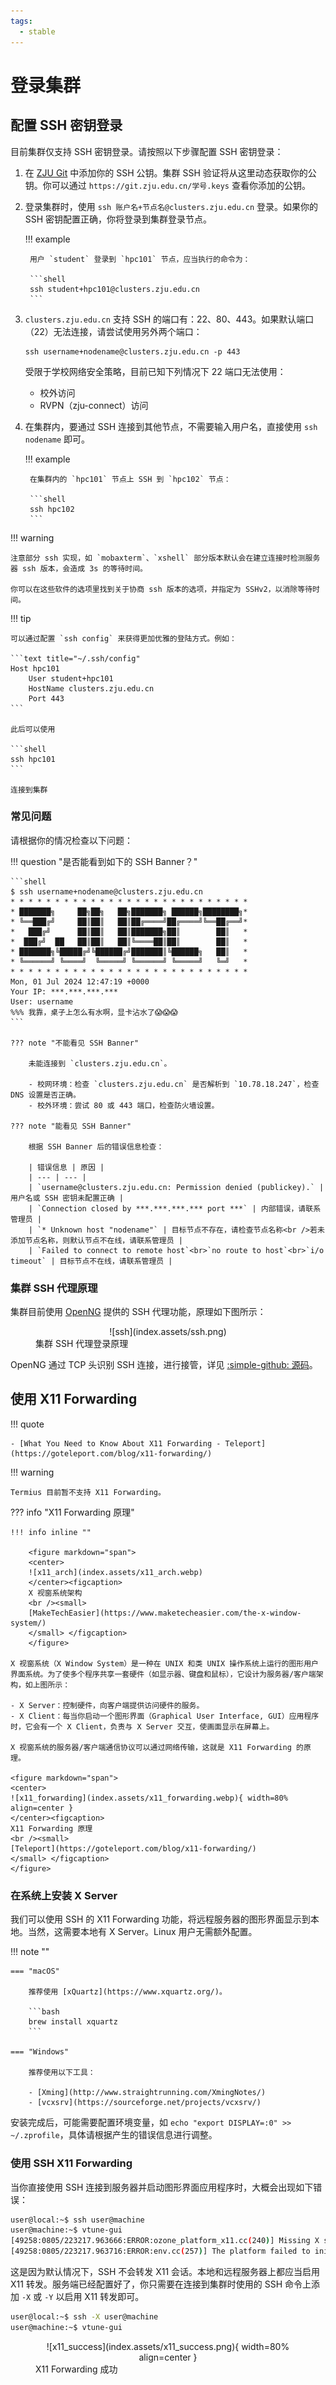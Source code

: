 ```yaml
---
tags:
  - stable
---
```


# 登录集群

## 配置 SSH 密钥登录

目前集群仅支持 SSH 密钥登录。请按照以下步骤配置 SSH 密钥登录：

1. 在 [ZJU Git](https://git.zju.edu.cn/) 中添加你的 SSH 公钥。集群 SSH 验证将从这里动态获取你的公钥。你可以通过 `https://git.zju.edu.cn/学号.keys` 查看你添加的公钥。
1. 登录集群时，使用 `ssh 账户名+节点名@clusters.zju.edu.cn` 登录。如果你的 SSH 密钥配置正确，你将登录到集群登录节点。

    !!! example

        用户 `student` 登录到 `hpc101` 节点，应当执行的命令为：

        ```shell
        ssh student+hpc101@clusters.zju.edu.cn
        ```

1. `clusters.zju.edu.cn` 支持 SSH 的端口有：22、80、443。如果默认端口（22）无法连接，请尝试使用另外两个端口：

    ```shell
    ssh username+nodename@clusters.zju.edu.cn -p 443
    ```

    受限于学校网络安全策略，目前已知下列情况下 22 端口无法使用：

    - 校外访问
    - RVPN（zju-connect）访问

1. 在集群内，要通过 SSH 连接到其他节点，不需要输入用户名，直接使用 `ssh nodename` 即可。

    !!! example

        在集群内的 `hpc101` 节点上 SSH 到 `hpc102` 节点：

        ```shell
        ssh hpc102
        ```

!!! warning

    注意部分 ssh 实现，如 `mobaxterm`、`xshell` 部分版本默认会在建立连接时检测服务器 ssh 版本，会造成 3s 的等待时间。
    
    你可以在这些软件的选项里找到关于协商 ssh 版本的选项，并指定为 SSHv2，以消除等待时间。  

!!! tip

    可以通过配置 `ssh config` 来获得更加优雅的登陆方式。例如：

    ```text title="~/.ssh/config"
    Host hpc101
        User student+hpc101
        HostName clusters.zju.edu.cn
        Port 443
    ```  

    此后可以使用

    ```shell
    ssh hpc101
    ```

    连接到集群

### 常见问题

请根据你的情况检查以下问题：

!!! question "是否能看到如下的 SSH Banner？"

    ```shell
    $ ssh username+nodename@clusters.zju.edu.cn
    * * * * * * * * * * * * * * * * * * * * * * * * * * *
    * ███████╗     ██╗██╗   ██╗███████╗ ██████╗████████╗*
    * ╚══███╔╝     ██║██║   ██║██╔════╝██╔════╝╚══██╔══╝*
    *   ███╔╝      ██║██║   ██║███████╗██║        ██║   *
    *  ███╔╝  ██   ██║██║   ██║╚════██║██║        ██║   *
    * ███████╗╚█████╔╝╚██████╔╝███████║╚██████╗   ██║   *
    * ╚══════╝ ╚════╝  ╚═════╝ ╚══════╝ ╚═════╝   ╚═╝   *
    * * * * * * * * * * * * * * * * * * * * * * * * * * *
    Mon, 01 Jul 2024 12:47:19 +0000
    Your IP: ***.***.***.***
    User: username
    %%% 我靠，桌子上怎么有水啊，显卡沾水了😱😱😱
    ```

    ??? note "不能看见 SSH Banner"

        未能连接到 `clusters.zju.edu.cn`。

        - 校网环境：检查 `clusters.zju.edu.cn` 是否解析到 `10.78.18.247`，检查 DNS 设置是否正确。
        - 校外环境：尝试 80 或 443 端口，检查防火墙设置。

    ??? note "能看见 SSH Banner"

        根据 SSH Banner 后的错误信息检查：

        | 错误信息 | 原因 |
        | --- | --- |
        | `username@clusters.zju.edu.cn: Permission denied (publickey).` | 用户名或 SSH 密钥未配置正确 |
        | `Connection closed by ***.***.***.*** port ***` | 内部错误，请联系管理员 |
        | `* Unknown host "nodename"` | 目标节点不存在，请检查节点名称<br />若未添加节点名称，则默认节点不在线，请联系管理员 |
        | `Failed to connect to remote host`<br>`no route to host`<br>`i/o timeout` | 目标节点不在线，请联系管理员 |

### 集群 SSH 代理原理

集群目前使用 [OpenNG](https://github.com/mrhaoxx/OpenNG) 提供的 SSH 代理功能，原理如下图所示：

<figure markdown="span">
<center>![ssh](index.assets/ssh.png)</center>
<figcaption>集群 SSH 代理登录原理</figcaption>
</figure>

OpenNG 通过 TCP 头识别 SSH 连接，进行接管，详见 [:simple-github: 源码](https://github.com/mrhaoxx/OpenNG/blob/f59461d12c48a9410967c7f4dd5a5ae1df251eef/tcp/detect.go#L116)。

## 使用 X11 Forwarding

!!! quote

    - [What You Need to Know About X11 Forwarding - Teleport](https://goteleport.com/blog/x11-forwarding/)

!!! warning

    Termius 目前暂不支持 X11 Forwarding。

??? info "X11 Forwarding 原理"

    !!! info inline ""

        <figure markdown="span">
        <center>
        ![x11_arch](index.assets/x11_arch.webp)
        </center><figcaption>  
        X 视窗系统架构
        <br /><small>
        [MakeTechEasier](https://www.maketecheasier.com/the-x-window-system/)
        </small> </figcaption>
        </figure>

    X 视窗系统（X Window System）是一种在 UNIX 和类 UNIX 操作系统上运行的图形用户界面系统。为了使多个程序共享一套硬件（如显示器、键盘和鼠标），它设计为服务器/客户端架构，如上图所示：

    - X Server：控制硬件，向客户端提供访问硬件的服务。
    - X Client：每当你启动一个图形界面（Graphical User Interface, GUI）应用程序时，它会有一个 X Client，负责与 X Server 交互，使画面显示在屏幕上。

    X 视窗系统的服务器/客户端通信协议可以通过网络传输，这就是 X11 Forwarding 的原理。

    <figure markdown="span">
    <center>
    ![x11_forwarding](index.assets/x11_forwarding.webp){ width=80% align=center }
    </center><figcaption>  
    X11 Forwarding 原理
    <br /><small>
    [Teleport](https://goteleport.com/blog/x11-forwarding/)
    </small> </figcaption>
    </figure>

### 在系统上安装 X Server

我们可以使用 SSH 的 X11 Forwarding 功能，将远程服务器的图形界面显示到本地。当然，这需要本地有 X Server。Linux 用户无需额外配置。

!!! note ""

    === "macOS"

        推荐使用 [xQuartz](https://www.xquartz.org/)。

        ```bash
        brew install xquartz
        ```

    === "Windows"

        推荐使用以下工具：

        - [Xming](http://www.straightrunning.com/XmingNotes/)
        - [vcxsrv](https://sourceforge.net/projects/vcxsrv/)

安装完成后，可能需要配置环境变量，如 `echo "export DISPLAY=:0" >> ~/.zprofile`，具体请根据产生的错误信息进行调整。

### 使用 SSH X11 Forwarding

当你直接使用 SSH 连接到服务器并启动图形界面应用程序时，大概会出现如下错误：

```bash
user@local:~$ ssh user@machine
user@machine:~$ vtune-gui
[49258:0805/223217.963666:ERROR:ozone_platform_x11.cc(240)] Missing X server or $DISPLAY
[49258:0805/223217.963716:ERROR:env.cc(257)] The platform failed to initialize.  Exiting.
```

这是因为默认情况下，SSH 不会转发 X11 会话。本地和远程服务器上都应当启用 X11 转发。服务端已经配置好了，你只需要在连接到集群时使用的 SSH 命令上添加 `-X` 或 `-Y` 以启用 X11 转发即可。

```bash
user@local:~$ ssh -X user@machine
user@machine:~$ vtune-gui
```

<figure markdown="span">
  <center>
    ![x11_success](index.assets/x11_success.png){ width=80% align=center }
  </center><figcaption>  
    X11 Forwarding 成功
  </figcaption>
</figure>
